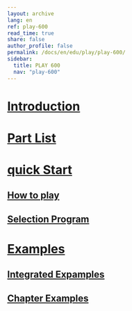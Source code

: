 ```yaml
---
layout: archive
lang: en
ref: play-600
read_time: true
share: false
author_profile: false
permalink: /docs/en/edu/play/play-600/
sidebar:
  title: PLAY 600
  nav: "play-600"
---
```


# [Introduction](#introduction)


# [Part List](#part-list)

# [quick Start](#quick-start)

## [How to play](#how-to-play)
## [Selection Program](#selection-program)

# [Examples](#examples)

## [Integrated Expamples](#Integrated-examples)
## [Chapter Examples](#chapter-examples)

